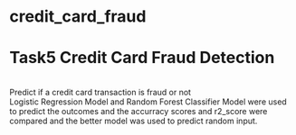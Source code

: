 # credit_card_fraud
<h1>Task5 Credit Card Fraud Detection </h1><br>
Predict if a credit card transaction is fraud or not<br>
Logistic Regression Model and Random Forest Classifier Model were used to predict the outcomes and the accurracy scores 
and  r2_score were compared and the better model was used to predict random input.<br>
